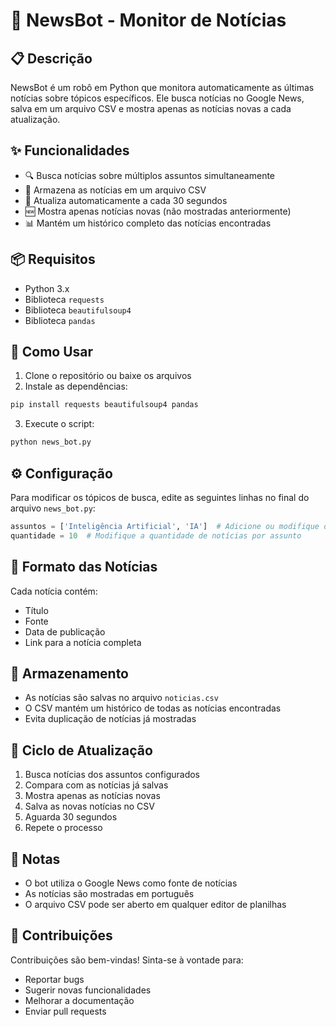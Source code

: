# 🤖 NewsBot - Monitor de Notícias

## 📋 Descrição
NewsBot é um robô em Python que monitora automaticamente as últimas notícias sobre tópicos específicos. Ele busca notícias no Google News, salva em um arquivo CSV e mostra apenas as notícias novas a cada atualização.

## ✨ Funcionalidades
- 🔍 Busca notícias sobre múltiplos assuntos simultaneamente
- 💾 Armazena as notícias em um arquivo CSV
- 🔄 Atualiza automaticamente a cada 30 segundos
- 🆕 Mostra apenas notícias novas (não mostradas anteriormente)
- 📊 Mantém um histórico completo das notícias encontradas

## 📦 Requisitos
- Python 3.x
- Biblioteca `requests`
- Biblioteca `beautifulsoup4`
- Biblioteca `pandas`


## 🚀 Como Usar

1. Clone o repositório ou baixe os arquivos
2. Instale as dependências:

```bash
pip install requests beautifulsoup4 pandas
```

3. Execute o script:

```bash
python news_bot.py
```

## ⚙️ Configuração
Para modificar os tópicos de busca, edite as seguintes linhas no final do arquivo `news_bot.py`:

```python
assuntos = ['Inteligência Artificial', 'IA']  # Adicione ou modifique os assuntos
quantidade = 10  # Modifique a quantidade de notícias por assunto
```

## 📄 Formato das Notícias
Cada notícia contém:
- Título
- Fonte
- Data de publicação
- Link para a notícia completa

## 💾 Armazenamento
- As notícias são salvas no arquivo `noticias.csv`
- O CSV mantém um histórico de todas as notícias encontradas
- Evita duplicação de notícias já mostradas

## 🔄 Ciclo de Atualização
1. Busca notícias dos assuntos configurados
2. Compara com as notícias já salvas
3. Mostra apenas as notícias novas
4. Salva as novas notícias no CSV
5. Aguarda 30 segundos
6. Repete o processo

## 📝 Notas
- O bot utiliza o Google News como fonte de notícias
- As notícias são mostradas em português
- O arquivo CSV pode ser aberto em qualquer editor de planilhas

## 🤝 Contribuições
Contribuições são bem-vindas! Sinta-se à vontade para:
- Reportar bugs
- Sugerir novas funcionalidades
- Melhorar a documentação
- Enviar pull requests








